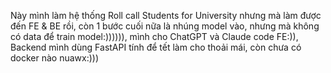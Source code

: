 Này mình làm hệ thống Roll call Students for University nhưng mà làm được đến FE & BE rồi, còn 1 bước cuối nữa là nhúng model vào, nhưng mà không có data để train model:)))))), mình cho ChatGPT và Claude code FE:)), Backend mình dùng FastAPI
tính để tết làm cho thoải mái, còn chưa có docker nào nuawx:)))
